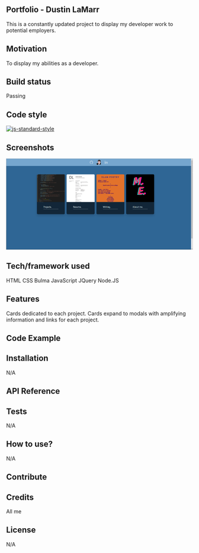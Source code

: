## Portfolio - Dustin LaMarr
This is a constantly updated project to display my developer work to potential employers.

## Motivation
To display my abilities as a developer.

## Build status
Passing

## Code style
[![js-standard-style](https://img.shields.io/badge/code%20style-standard-brightgreen.svg?style=flat)](https://github.com/feross/standard)
 
## Screenshots
<img src="./screenshot.png"></img>

## Tech/framework used
HTML
CSS
Bulma
JavaScript
JQuery
Node.JS

## Features
Cards dedicated to each project. Cards expand to modals with amplifying information and links for each project. 

## Code Example


## Installation
N/A

## API Reference


## Tests
N/A

## How to use?
N/A

## Contribute

## Credits
All me

## License
N/A
